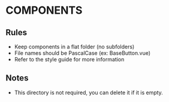 # COMPONENTS

## Rules

- Keep components in a flat folder (no subfolders)
- File names should be PascalCase (ex: BaseButton.vue)
- Refer to the style guide for more information

## Notes

- This directory is not required, you can delete it if it is empty.
